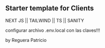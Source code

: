 ## Starter template for Clients

NEXT JS || TAILWIND || TS || SANITY

configurar archivo .env.local con las claves!!!

by Reguera Patricio
